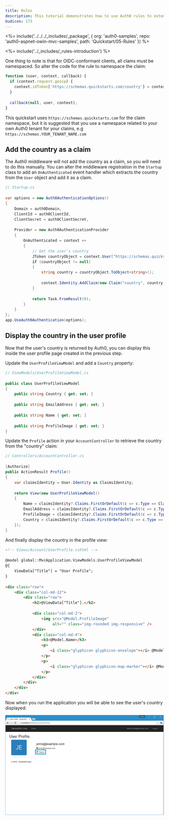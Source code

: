 ```yaml
---
title: Rules
description: This tutorial demonstrates how to use Auth0 rules to extend what Auth0 has to offer.
budicon: 173
---
```


<%= include('../../../_includes/_package', {
  org: 'auth0-samples',
  repo: 'auth0-aspnet-owin-mvc-samples',
  path: 'Quickstart/05-Rules'
}) %>

<%= include('../_includes/_rules-introduction') %>

One thing to note is that for OIDC-conformant clients, all clams must be namespaced. So alter the code for the rule to namespace the claim:

```js
function (user, context, callback) {
  if (context.request.geoip) {
    context.idToken['https://schemas.quickstarts.com/country'] = context.request.geoip.country_name;
  }

  callback(null, user, context);
}
```

This quickstart uses `https://schemas.quickstarts.com` for the claim namespace, but it is suggested that you use a namespace related to your own Auth0 tenant for your claims, e.g `https://schemas.YOUR_TENANT_NAME.com`

## Add the country as a claim

The Auth0 middleware will not add the country as a claim, so you will need to do this manually. You can alter the middleware registration in the `Startup` class to add an `OnAuthenticated` event handler which extracts the country from the `User` object and add it as a claim.

```csharp
// Startup.cs

var options = new Auth0AuthenticationOptions()
{
    Domain = auth0Domain,
    ClientId = auth0ClientId,
    ClientSecret = auth0ClientSecret,

    Provider = new Auth0AuthenticationProvider
    {
        OnAuthenticated = context =>
        {
            // Get the user's country
            JToken countryObject = context.User["https://schemas.quickstarts.com/country"];
            if (countryObject != null)
            {
                string country = countryObject.ToObject<string>();

                context.Identity.AddClaim(new Claim("country", country, ClaimValueTypes.String, context.Connection));
            }

            return Task.FromResult(0);
        }
    }
};
app.UseAuth0Authentication(options);
```

## Display the country in the user profile

Now that the user's country is returned by Auth0, you can display this inside the user profile page created in the previous step.

Update the `UserProfileViewModel` and add a `Country` property:

```csharp
// ViewModels/UserProfileViewModel.cs

public class UserProfileViewModel
{
    public string Country { get; set; }

    public string EmailAddress { get; set; }

    public string Name { get; set; }

    public string ProfileImage { get; set; }
}
```

Update the `Profile` action in your `AccountController` to retrieve the country from the "country" claim:

```csharp
// Controllers/AccountController.cs

[Authorize]
public ActionResult Profile()
{
    var claimsIdentity = User.Identity as ClaimsIdentity;

    return View(new UserProfileViewModel()
    {
        Name = claimsIdentity?.Claims.FirstOrDefault(c => c.Type == ClaimTypes.Name)?.Value,
        EmailAddress = claimsIdentity?.Claims.FirstOrDefault(c => c.Type == ClaimTypes.Email)?.Value,
        ProfileImage = claimsIdentity?.Claims.FirstOrDefault(c => c.Type == "picture")?.Value,
        Country = claimsIdentity?.Claims.FirstOrDefault(c => c.Type == "country")?.Value
    });
}
```

And finally display the country in the profile view:

```html
<!-- Views/Account/UserProfile.cshtml -->

@model global::MvcApplication.ViewModels.UserProfileViewModel
@{
    ViewData["Title"] = "User Profile";
}

<div class="row">
    <div class="col-md-12">
        <div class="row">
            <h2>@ViewData["Title"].</h2>

            <div class="col-md-2">
                <img src="@Model.ProfileImage"
                     alt="" class="img-rounded img-responsive" />
            </div>
            <div class="col-md-4">
                <h3>@Model.Name</h3>
                <p>
                    <i class="glyphicon glyphicon-envelope"></i> @Model.EmailAddress
                </p>
                <p>
                    <i class="glyphicon glyphicon-map-marker"></i> @Model.Country
                </p>
            </div>
        </div>
    </div>
</div>
```

Now when you run the application you will be able to see the user's country displayed:

![](/media/articles/server-platforms/aspnet-owin/user-profile-country.png)
